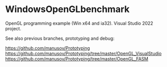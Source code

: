 # WindowsOpenGLbenchmark
OpenGL programming example (Win x64 and ia32).
Visual Studio 2022 project.

See also previous branches, prototyping and debug:

https://github.com/manusov/Prototyping
https://github.com/manusov/Prototyping/tree/master/OpenGL_VisualStudio
https://github.com/manusov/Prototyping/tree/master/OpenGL_FASM

